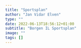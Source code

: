 ```yaml
---
title: "Sportsplan"
author: "Jan Vidar Elven"
type: ""
date: 2022-06-13T18:56:12+01:00
subtitle: "Borgen IL Sportsplan"
image: ""
tags: []
---
```

